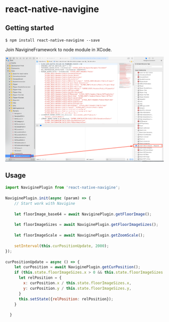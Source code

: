 # react-native-navigine

## Getting started

`$ npm install react-native-navigine --save`

Join NavigineFramework to node module in XCode.

![alt text](/extra/add-framework.png?raw=true "Xcode")

## Usage
```javascript
import NaviginePlugin from 'react-native-navigine';

NaviginePlugin.init(async (param) => {
    // Start work with Navigine

    let floorImage_base64 = await NaviginePlugin.getFloorImage();

    let floorImageSizes = await NaviginePlugin.getFloorImageSizes();

    let floorImageScale = await NaviginePlugin.getZoomScale();

    setInterval(this.curPositionUpdate, 2000);
});

curPositionUpdate = async () => {
    let curPosition = await NaviginePlugin.getCurPosition();
    if (this.state.floorImageSizes.x > 0 && this.state.floorImageSizes.y > 0) {
      let relPosition = {
        x: curPosition.x / this.state.floorImageSizes.x,
        y: curPosition.y / this.state.floorImageSizes.y,
      }
      this.setState({relPosition: relPosition});
    }

  }
```
